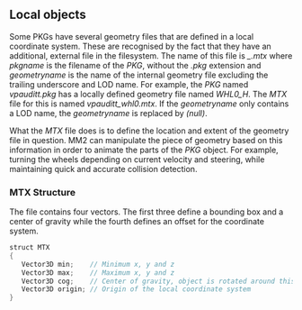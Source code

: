 ## Local objects

Some PKGs have several geometry files that are defined in a local
coordinate system. These are recognised by the fact that they have an
additional, external file in the filesystem. The name of this file is
*<pkgname>_<geometryname>.mtx* where *pkgname* is the filename of the
*PKG*, without the *.pkg* extension and *geometryname* is the name of
the internal geometry file excluding the trailing underscore and LOD
name. For example, the *PKG* named *vpauditt.pkg* has a locally defined
geometry file named *WHL0_H*. The *MTX* file for this is named
*vpauditt_whl0.mtx*. If the *geometryname* only contains a LOD name,
the *geometryname* is replaced by *(null)*.

What the *MTX* file does is to define the location and extent of the
geometry file in question. MM2 can manipulate the piece of geometry
based on this information in order to animate the parts of the *PKG*
object. For example, turning the wheels depending on current velocity
and steering, while maintaining quick and accurate collision detection.

### MTX Structure

The file contains four vectors. The first three define a bounding box
and a center of gravity while the fourth defines an offset for the
coordinate system.

```C
struct MTX
{
   Vector3D min;    // Minimum x, y and z
   Vector3D max;    // Maximum x, y and z
   Vector3D cog;    // Center of gravity, object is rotated around this point
   Vector3D origin; // Origin of the local coordinate system
}
```
